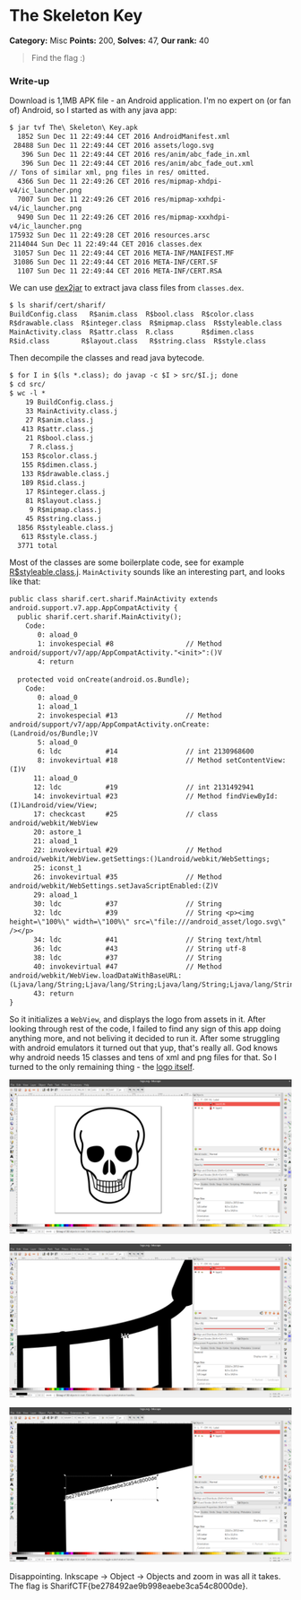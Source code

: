The Skeleton Key
===
**Category:** Misc **Points:** 200, **Solves:** 47, **Our rank:** 40

> Find the flag :)

### Write-up
Download is 1,1MB APK file - an Android application. I'm no expert on (or fan of) Android, so I started as with any java app:

```
$ jar tvf The\ Skeleton\ Key.apk
  1852 Sun Dec 11 22:49:44 CET 2016 AndroidManifest.xml
 28488 Sun Dec 11 22:49:44 CET 2016 assets/logo.svg
   396 Sun Dec 11 22:49:44 CET 2016 res/anim/abc_fade_in.xml
   396 Sun Dec 11 22:49:44 CET 2016 res/anim/abc_fade_out.xml
// Tons of similar xml, png files in res/ omitted.
  4366 Sun Dec 11 22:49:26 CET 2016 res/mipmap-xhdpi-v4/ic_launcher.png
  7007 Sun Dec 11 22:49:26 CET 2016 res/mipmap-xxhdpi-v4/ic_launcher.png
  9490 Sun Dec 11 22:49:26 CET 2016 res/mipmap-xxxhdpi-v4/ic_launcher.png
175932 Sun Dec 11 22:49:28 CET 2016 resources.arsc
2114044 Sun Dec 11 22:49:44 CET 2016 classes.dex
 31057 Sun Dec 11 22:49:44 CET 2016 META-INF/MANIFEST.MF
 31086 Sun Dec 11 22:49:44 CET 2016 META-INF/CERT.SF
  1107 Sun Dec 11 22:49:44 CET 2016 META-INF/CERT.RSA
```

We can use [dex2jar](https://github.com/pxb1988/dex2jar) to extract java class files from `classes.dex`.
```
$ ls sharif/cert/sharif/
BuildConfig.class   R$anim.class  R$bool.class  R$color.class  R$drawable.class  R$integer.class  R$mipmap.class  R$styleable.class
MainActivity.class  R$attr.class  R.class       R$dimen.class  R$id.class        R$layout.class   R$string.class  R$style.class
```
Then decompile the classes and read java bytecode.


```
$ for I in $(ls *.class); do javap -c $I > src/$I.j; done
$ cd src/
$ wc -l *
    19 BuildConfig.class.j
    33 MainActivity.class.j
    27 R$anim.class.j
   413 R$attr.class.j
    21 R$bool.class.j
     7 R.class.j
   153 R$color.class.j
   155 R$dimen.class.j
   133 R$drawable.class.j
   189 R$id.class.j
    17 R$integer.class.j
    81 R$layout.class.j
     9 R$mipmap.class.j
    45 R$string.class.j
  1856 R$styleable.class.j
   613 R$style.class.j
  3771 total
```

Most of the classes are some boilerplate code, see for example [R$styleable.class.j](R_styleable.class.j). `MainActivity` sounds like an interesting part, and looks like that:
```
public class sharif.cert.sharif.MainActivity extends android.support.v7.app.AppCompatActivity {
  public sharif.cert.sharif.MainActivity();
    Code:
       0: aload_0
       1: invokespecial #8                  // Method android/support/v7/app/AppCompatActivity."<init>":()V
       4: return

  protected void onCreate(android.os.Bundle);
    Code:
       0: aload_0
       1: aload_1
       2: invokespecial #13                 // Method android/support/v7/app/AppCompatActivity.onCreate:(Landroid/os/Bundle;)V
       5: aload_0
       6: ldc           #14                 // int 2130968600
       8: invokevirtual #18                 // Method setContentView:(I)V
      11: aload_0
      12: ldc           #19                 // int 2131492941
      14: invokevirtual #23                 // Method findViewById:(I)Landroid/view/View;
      17: checkcast     #25                 // class android/webkit/WebView
      20: astore_1
      21: aload_1
      22: invokevirtual #29                 // Method android/webkit/WebView.getSettings:()Landroid/webkit/WebSettings;
      25: iconst_1
      26: invokevirtual #35                 // Method android/webkit/WebSettings.setJavaScriptEnabled:(Z)V
      29: aload_1
      30: ldc           #37                 // String
      32: ldc           #39                 // String <p><img height=\"100%\" width=\"100%\" src=\"file:///android_asset/logo.svg\" /></p>
      34: ldc           #41                 // String text/html
      36: ldc           #43                 // String utf-8
      38: ldc           #37                 // String
      40: invokevirtual #47                 // Method android/webkit/WebView.loadDataWithBaseURL:(Ljava/lang/String;Ljava/lang/String;Ljava/lang/String;Ljava/lang/String;Ljava/lang/String;)V
      43: return
}
```

So it initializes a `WebView`, and displays the logo from assets in it. After looking through rest of the code,
I failed to find any sign of this app doing anything more, and not beliving it decided to run it.
After some struggling with android emulators it turned out that yup, that's really all. God knows why android needs 15 classes and tens of xml and png files for that.
So I turned to the only remaining thing - the [logo itself](logo.svg).

![Inkscape objects](inkscape1.png)

![Inkscape zoom](inkscape2.png)

![Inkscape zoom more](inkscape3.png)

Disappointing. Inkscape -> Object -> Objects and zoom in was all it takes. The flag is SharifCTF{be278492ae9b998eaebe3ca54c8000de}.
